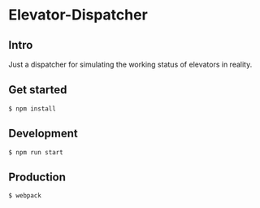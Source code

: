 
Elevator-Dispatcher
=======

## Intro
Just a dispatcher for simulating the working status of elevators in reality.

## Get started
```
$ npm install
```
## Development
```
$ npm run start
```

## Production
```
$ webpack
```